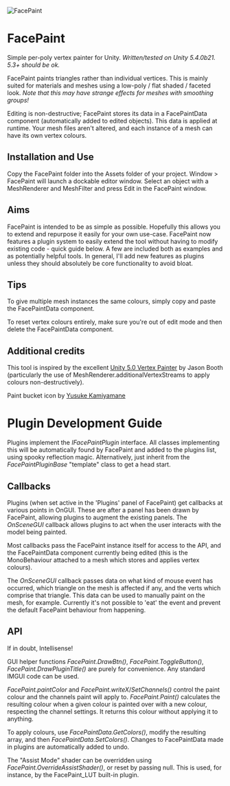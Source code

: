 ![FacePaint](http://www.sigtrapgames.com/wp-content/uploads/2016/11/header-logo.png)

# FacePaint
Simple per-poly vertex painter for Unity. *Written/tested on Unity 5.4.0b21. 5.3+ should be ok.*

FacePaint paints triangles rather than individual vertices. This is mainly suited for materials and meshes using a low-poly / flat shaded / faceted look. *Note that this may have strange effects for meshes with smoothing groups!*

Editing is non-destructive; FacePaint stores its data in a FacePaintData component (automatically added to edited objects). This data is applied at runtime. Your mesh files aren't altered, and each instance of a mesh can have its own vertex colours.

## Installation and Use
Copy the FacePaint folder into the Assets folder of your project. Window > FacePaint will launch a dockable editor window. Select an object with a MeshRenderer and MeshFilter and press Edit in the FacePaint window.

## Aims
FacePaint is intended to be as simple as possible. Hopefully this allows you to extend and repurpose it easily for your own use-case. FacePaint now features a plugin system to easily extend the tool without having to modify existing code - quick guide below. A few are included both as examples and as potentially helpful tools. In general, I'll add new features as plugins unless they should absolutely be core functionality to avoid bloat.

## Tips
To give multiple mesh instances the same colours, simply copy and paste the FacePaintData component.

To reset vertex colours entirely, make sure you're out of edit mode and then delete the FacePaintData component.

## Additional credits
This tool is inspired by the excellent [Unity 5.0 Vertex Painter](https://github.com/slipster216/VertexPaint "GitHub Page") by Jason Booth (particularly the use of MeshRenderer.additionalVertexStreams to apply colours non-destructively).

Paint bucket icon by [Yusuke Kamiyamane](http://p.yusukekamiyamane.com/)

# Plugin Development Guide
Plugins implement the _IFacePaintPlugin_ interface. All classes implementing this will be automatically found by FacePaint and added to the plugins list, using spooky reflection magic. Alternatively, just inherit from the _FacePaintPluginBase_ "template" class to get a head start.

## Callbacks
Plugins (when set active in the 'Plugins' panel of FacePaint) get callbacks at various points in OnGUI. These are after a panel has been drawn by FacePaint, allowing plugins to augment the existing panels. The _OnSceneGUI_ callback allows plugins to act when the user interacts with the model being painted.

Most callbacks pass the FacePaint instance itself for access to the API, and the FacePaintData component currently being edited (this is the MonoBehaviour attached to a mesh which stores and applies vertex colours).

The _OnSceneGUI_ callback passes data on what kind of mouse event has occurred, which triangle on the mesh is affected if any, and the verts which comprise that triangle. This data can be used to manually paint on the mesh, for example. Currently it's not possible to 'eat' the event and prevent the default FacePaint behaviour from happening.

## API
If in doubt, Intellisense!

GUI helper functions _FacePaint.DrawBtn()_, _FacePaint.ToggleButton()_, _FacePaint.DrawPluginTitle()_ are purely for convenience. Any standard IMGUI code can be used.

_FacePaint.paintColor_ and _FacePaint.writeX_/_SetChannels()_ control the paint colour and the channels paint will apply to. _FacePaint.Paint()_ calculates the resulting colour when a given colour is painted over with a new colour, respecting the channel settings. It returns this colour without applying it to anything.

To apply colours, use _FacePaintData.GetColors()_, modify the resulting array, and then _FacePaintData.SetColors()_. Changes to FacePaintData made in plugins are automatically added to undo.

The "Assist Mode" shader can be overridden using _FacePaint.OverrideAssistShader()_, or reset by passing null. This is used, for instance, by the FacePaint_LUT built-in plugin.